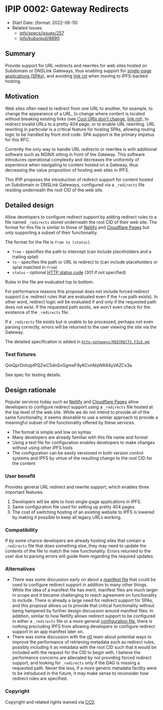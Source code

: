 # IPIP 0002: Gateway Redirects

- Start Date: (format: 2022-06-15)
- Related Issues:
  - [ipfs/specs/issues/257](https://github.com/ipfs/specs/issues/257)
  - [ipfs/kubo/pull/8890](https://github.com/ipfs/kubo/pull/8890)

## Summary

Provide support for URL redirects and rewrites for web sites hosted on Subdomain or DNSLink Gateways, thus enabling support for [single-page applications (SPAs)](https://en.wikipedia.org/wiki/Single-page_application), and avoiding  [link rot](https://en.wikipedia.org/wiki/Link_rot) when moving to IPFS-backed hosting.

## Motivation

Web sites often need to redirect from one URL to another, for example, to change the appearance of a URL, to change where content is located without breaking existing links (see [Cool URIs don't change](https://www.w3.org/Provider/Style/URI), [link rot](https://en.wikipedia.org/wiki/Link_rot)), to redirect invalid URLs to a pretty 404 page, or to enable URL rewriting.
URL rewriting in particular is a critical feature for hosting SPAs, allowing routing logic to be handled by front end code. SPA support is the primary impetus for this RFC.

Currently the only way to handle URL redirects or rewrites is with additional software such as NGINX sitting in front of the Gateway. This software introduces operational complexity and decreases the uniformity of experience when navigating to content hosted on a Gateway, thus decreasing the value proposition of hosting web sites in IPFS.

This IPIP proposes the introduction of redirect support for content hosted on Subdomain or DNSLink Gateways, configured via a `_redirects` file residing underneath the root CID of the web site.

## Detailed design

Allow developers to configure redirect support by adding redirect rules to a file named `_redirects` stored underneath the root CID of their web site.
The format for this file is similar to those of [Netlify](https://docs.netlify.com/routing/redirects/#syntax-for-the-redirects-file) and [Cloudflare Pages](https://developers.cloudflare.com/pages/platform/redirects) but only supporting a subset of their functionality.

The format for the file is `from to [status]`.

- `from` - specifies the path to intercept (can include placeholders and a trailing splat)
- `to` - specifies the path or URL to redirect to (can include placeholders or splat matched in `from`)
- `status` - optional [HTTP status code](https://developer.mozilla.org/en-US/docs/Web/HTTP/Status) (301 if not specified)

Rules in the file are evaluated top to bottom.

For performance reasons this proposal does not include forced redirect support (i.e. redirect rules that are evaluated even if the `from` path exists). In other word, redirect logic will be evaluated if and only if the requested path does not exist.  If the requested path exists, we won't even check for the existence of the `_redirects` file.

If a `_redirects` file exists but is unable to be processed, perhaps not even parsing correctly, errors will be returned to the user viewing the site via the Gateway.

The detailed specification is added in [`http-gateways/REDIRECTS_FILE.md`](../http-gateways/REDIRECTS_FILE.md).

### Test fixtures
QmQprDnhzptPQZwC5dnSvGgmeF9yKCvnNqWA94yVAZCv3a

See spec for testing details.

## Design rationale

Popular services today such as [Netlify](https://docs.netlify.com/routing/redirects/#syntax-for-the-redirects-file) and [Cloudflare Pages](https://developers.cloudflare.com/pages/platform/redirects) allow developers to configure redirect support
using a `_redirects` file hosted at the top level of the web site. While we do not intend to provide all of the same functionality, it seems desirable to use a similar approach to provide a meaningful subset of the functionality offered by these services.

- The format is simple and low on syntax
- Many developers are already familiar with this file name and format
- Using a text file for configuration enables developers to make changes without using other IPFS tools
- The configuration can be easily versioned in both version control systems and IPFS by virtue of the resulting change to the root CID for the content

### User benefit

Provides general URL redirect and rewrite support, which enables three important features:
1. Developers will be able to host single-page applications in IPFS.
2. Same configuration file used for setting up pretty 404 pages.
3. The cost of switching hosting of an existing website to IPFS is lowered by making it possible to keep all legacy URLs working.

### Compatibility

If by some chance developers are already hosting sites that contain a `_redirects` file that does something else, they may need to update the contents of the file to match the new functionality. Errors returned to the user due to parsing errors will guide them regarding the required updates.

### Alternatives

- There was some discussion early on about a [manifest file](https://github.com/ipfs/specs/issues/257) that could be used to configure redirect support in addition to many other things. While the idea of a manifest file has merit, manifest files are much larger in scope and it became challenging to reach agreement on functionality to include.
There is already a large need for redirect support for SPAs, and this proposal allows us to provide that critical functionality without being hampered by further design discussion around manifest files.
In addition, similar to how Netlify allows redirect support to be configured in either a `_redirects` file or a more general [configuration file](https://docs.netlify.com/configure-builds/file-based-configuration/#redirects), there is nothing precluding IPFS from allowing developers to configure redirect support in an app manifest later on.
- There was some discussion with the [n0](https://github.com/n0-computer/) team about potential ways to improve the performance of retrieving metadata such as redirect rules, possibly including it as metadata with the root CID such that it would be included with the request for the CID to begin with.
I believe the performance concerns are alleviated by not providing forced redirect support, and looking for `_redirects` only if the DAG is missing a requested path.  Never the less, if a more generic metadata facility were to be introduced in the future, it may make sense to reconsider how redirect rules are specified.

### Copyright

Copyright and related rights waived via [CC0](https://creativecommons.org/publicdomain/zero/1.0/).
